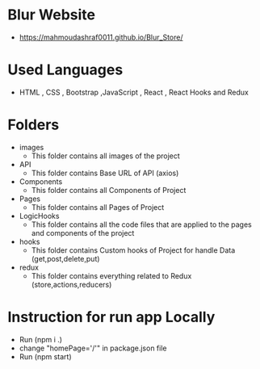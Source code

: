 # Blur Website
- https://mahmoudashraf0011.github.io/Blur_Store/

# Used Languages
- HTML , CSS , Bootstrap ,JavaScript , React , React Hooks and Redux
# Folders
- images 
    - This folder contains all images of the project
- API
    - This folder contains Base URL of API (axios)
- Components
    - This folder contains all Components of Project
- Pages
    - This folder contains all Pages of Project
- LogicHooks
    - This folder contains all the code files that are applied to the pages and components of the project
- hooks
    - This folder contains Custom hooks of Project for handle Data (get,post,delete,put)
- redux
    - This folder contains everything related to Redux (store,actions,reducers)

# Instruction for run app Locally
- Run (npm i .)
- change "homePage='/'" in package.json file
- Run (npm start)
